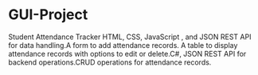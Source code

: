 # GUI-Project
Student Attendance Tracker
 HTML, CSS, JavaScript , and JSON REST API for data handling.A form to add attendance records.
A table to display attendance records with options to edit or delete.C#, JSON REST API for backend operations.CRUD operations for attendance records.
